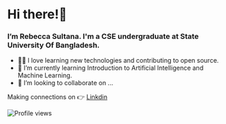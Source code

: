 # Hi there!👋 
  
  
### I’m Rebecca Sultana. I'm a CSE undergraduate at State University Of Bangladesh.
- 👩‍💻 I love learning new technologies and contributing to open source. 
- 🌱 I’m currently learning Introduction to Artificial Intelligence and Machine Learning.
- 💞️ I’m looking to collaborate on ...

Making connections on 👉 [Linkdin](https://www.linkedin.com/feed/)


![Profile views](https://gpvc.arturio.dev/011Rebecca)

<!---
011Rebecca/011Rebecca is a ✨ special ✨ repository because its `README.md` (this file) appears on your GitHub profile.
You can click the Preview link to take a look at your changes.
--->
